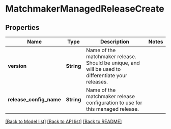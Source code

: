 # MatchmakerManagedReleaseCreate

## Properties

Name | Type | Description | Notes
------------ | ------------- | ------------- | -------------
**version** | **String** | Name of the matchmaker release. Should be unique, and will be used to differentiate your releases. | 
**release_config_name** | **String** | Name of the matchmaker release configuration to use for this managed release. | 

[[Back to Model list]](../README.md#documentation-for-models) [[Back to API list]](../README.md#documentation-for-api-endpoints) [[Back to README]](../README.md)


